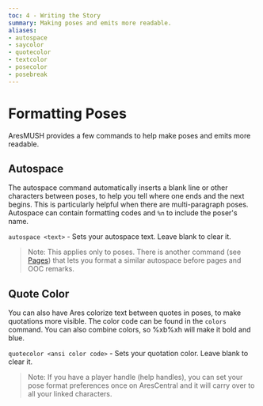 ```yaml
---
toc: 4 - Writing the Story
summary: Making poses and emits more readable.
aliases:
- autospace
- saycolor
- quotecolor
- textcolor
- posecolor
- posebreak
---
```

# Formatting Poses

AresMUSH provides a few commands to help make poses and emits more readable.

## Autospace

The autospace command automatically inserts a blank line or other characters between poses, to help you tell where one ends and the next begins.  This is particularly helpful when there are multi-paragraph poses.  Autospace can contain formatting codes and `%n` to include the poser's name.

`autospace <text>` - Sets your autospace text.  Leave blank to clear it.
  
> Note: This applies only to poses.  There is another command (see [Pages](/help/page)) that lets you format a similar autospace before pages and OOC remarks.

## Quote Color

You can also have Ares colorize text between quotes in poses, to make quotations more visible.  The color code can be found in the `colors` command.  You can also combine colors, so \%xb\%xh will make it bold and blue.

`quotecolor <ansi color code>` - Sets your quotation color.  Leave blank to clear it.

> Note: If you have a player handle (help handles), you can set your pose format preferences once on AresCentral and it will carry over to all your linked characters.